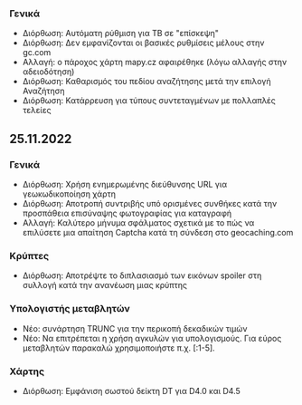 
### Γενικά
- Διόρθωση: Αυτόματη ρύθμιση για ΤΒ σε "επίσκεψη"
- Διόρθωση: Δεν εμφανίζονται οι βασικές ρυθμίσεις μέλους στην gc.com
- Αλλαγή: ο πάροχος χάρτη mapy.cz αφαιρέθηκε (λόγω αλλαγής στην αδειοδότηση)
- Διόρθωση: Καθαρισμός του πεδίου αναζήτησης μετά την επιλογή Αναζήτηση
- Διόρθωση: Κατάρρευση για τύπους συντεταγμένων με πολλαπλές τελείες

## 25.11.2022

### Γενικά
- Διόρθωση: Χρήση ενημερωμένης διεύθυνσης URL για γεωκωδικοποίηση χάρτη
- Διόρθωση: Αποτροπή συντριβής υπό ορισμένες συνθήκες κατά την προσπάθεια επισύναψης φωτογραφίας για καταγραφή
- Αλλαγή: Καλύτερο μήνυμα σφάλματος σχετικά με το πώς να επιλύσετε μια απαίτηση Captcha κατά τη σύνδεση στο geocaching.com

### Κρύπτες
- Διόρθωση: Αποτρέψτε το διπλασιασμό των εικόνων spoiler στη συλλογή κατά την ανανέωση μιας κρύπτης

### Υπολογιστής μεταβλητών
- Νέο: συνάρτηση TRUNC για την περικοπή δεκαδικών τιμών
- Νέο: Να επιτρέπεται η χρήση αγκυλών για υπολογισμούς. Για εύρος μεταβλητών παρακαλώ χρησιμοποιήστε π.χ. \[:1-5\].

### Χάρτης
- Διόρθωση: Εμφάνιση σωστού δείκτη DT για D4.0 και D4.5
